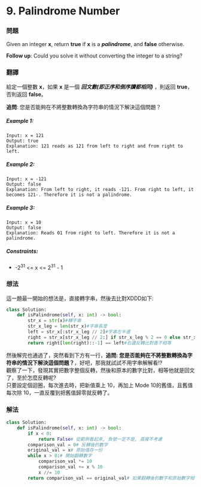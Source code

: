 # 9. Palindrome Number
### 問題
Given an integer **x**, return **true** if **x** is a ***palindrome***, and **false** otherwise.

**Follow up**: Could you solve it without converting the integer to a string?
 ### 翻譯
給定一個整數 **x**，如果 **x** 是一個 ***回文數(即正序和倒序讀都相同)*** ，則返回 **true**，否則返回 **false**。

**追問**: 您是否能夠在不將整數轉換為字符串的情況下解決這個問題？
##### Example 1:
    Input: x = 121
    Output: true
    Explanation: 121 reads as 121 from left to right and from right to left.
##### Example 2:
    Input: x = -121
    Output: false
    Explanation: From left to right, it reads -121. From right to left, it becomes 121-. Therefore it is not a palindrome.
##### Example 3:
    Input: x = 10
    Output: false
    Explanation: Reads 01 from right to left. Therefore it is not a palindrome.
##### Constraints:
- -2<sup>31</sup> <= x <= 2<sup>31</sup> - 1

### 想法
這一題最一開始的想法是，直接轉字串，然後去比對XDDD如下:  
```python
class Solution:
    def isPalindrome(self, x: int) -> bool:
        str_x = str(x)#轉字串
        str_x_leg = len(str_x)#字串長度
        left = str_x[:str_x_leg // 2]#字串左半邊
        right = str_x[str_x_leg // 2:] if str_x_leg % 2 == 0 else str_x[str_x_leg//2 + 1:]#字串右半邊
        return right[len(right)::-1] == left#右邊反轉比對香不相等
```
然後解完也通過了，突然看到下方有一行，**追問: 您是否能夠在不將整數轉換為字符串的情況下解決這個問題？**，好吧，那我就試試不用字串解解看!?  
觀察了一下，發現其實把數字整個反轉，然後和原本的數字比對，相等他就是回文了，至於怎麼反轉呢?  
只要設定個迴圈，每次進去時，把新值乘上 10，再加上 Mode 10的舊值，且舊值每次除 10，一直反覆到把舊值歸零就反轉了。
### 解法
```python
class Solution:
    def isPalindrome(self, x: int) -> bool:
        if x < 0:
            return False# 從範例看起來, 負號一定不是, 直接不考慮
        comparison_val = 0# 反轉後的數字
        original_val = x# 原始值存一份
        while x > 0:# 開始翻轉數字
            comparison_val *= 10
            comparison_val += x % 10
            x //= 10
        return comparison_val == original_val# 如果翻轉後的數字和原始數字相等就是回文了
```